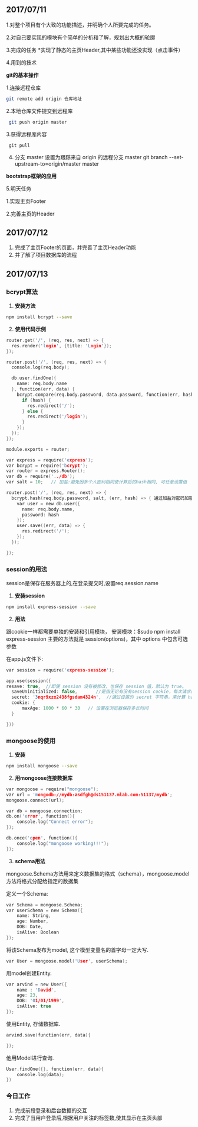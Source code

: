 ## 2017/07/11
1.对整个项目有个大致的功能描述，并明确个人所要完成的任务。

2.对自己要实现的模块有个简单的分析和了解，规划出大概的轮廓

3.完成的任务
 *实现了静态的主页Header,其中某些功能还没实现（点击事件）

4.用到的技术

 **git的基本操作**
 
 1.连接远程仓库
  ```sh
  git remote add origin 仓库地址
  ```
  
 2.本地仓库文件提交到远程库
 ```sh
  git push origin master
 ```
 3.获得远程库内容
 ```shell
  git pull
 ```
  
 4. 分支 master 设置为跟踪来自 origin 的远程分支 master
  git branch --set-upstream-to=origin/master master
  
**bootstrap框架的应用**

5.明天任务

  1.实现主页Footer
  
  2.完善主页的Header 
  
## 2017/07/12
1. 完成了主页Footer的页面，并完善了主页Header功能
2. 并了解了项目数据库的流程


## 2017/07/13

### bcrypt算法

1. **安装方法**

```sh
npm install bcrypt --save
```

2. **使用代码示例**

```c
router.get('/', (req, res, next) => {
  res.render('login', {title: 'Login'});
});

router.post('/', (req, res, next) => {
  console.log(req.body);

  db.user.findOne({
    name: req.body.name
  }, function(err, data) {
    bcrypt.compare(req.body.password, data.password, function(err, hash) {  // 比较输入的密码和数据库里的密码,如果相同会产生结果hash
      if (hash) {
        res.redirect('/');
      } else {
        res.redirect('/login');
      }
    });
  });
});

module.exports = router;

```
```c
var express = require('express');
var bcrypt = require('bcrypt');
var router = express.Router();
var db = require('../db');
var salt = 10;   // 加盐:避免因多个人密码相同使计算后的hash相同, 可任意设置值

router.post('/', (req, res, next) => {
  bcrypt.hash(req.body.password, salt, (err, hash) => { 通过加盐对密码加密
    var user = new db.user({
      name: req.body.name,
      password: hash
    });
    user.save((err, data) => {
      res.redirect('/');
    });
  });

});
```

### session的用法

session是保存在服务器上的,在登录提交时,设置req.session.name

1. **安装session**

```sh
npm install express-session --save
```

2. **用法**

跟cookie一样都需要单独的安装和引用模块， 安装模块：$sudo npm install express-session 主要的方法就是 session(options)，其中 options 中包含可选参数

在app.js文件下:

```c
var session = require('express-session');

app.use(session({
resave: true,  //即使 session 没有被修改，也保存 session 值，默认为 true。
  saveUninitialized: false,       //是指无论有没有session cookie，每次请求都设置个session cookie 
  secret: '3nqr9xzx2438fgsdam4324n',  //通过设置的 secret 字符串，来计算 hash 值并放在 cookie 中，使产生的 signedCookie 防篡改。
  cookie: {
      maxAge: 1000 * 60 * 30   // 设置在浏览器保存多长时间
  }

}))
```
### mongoose的使用

1. **安装**

```sh
npm install mongoose --save
```

2. **用mongoose连接数据库**

```c
var mongoose = require("mongoose");
var url = 'mongodb://mydb:asdfgh@ds151137.mlab.com:51137/mydb';
mongoose.connect(url);

var db = mongoose.connection;
db.on('error', function(){
    console.log("Connect error");
});

db.once('open', function(){
    console.log("mongoose working!!!");
});
```

3. **schema用法**

mongoose.Schema方法用来定义数据集的格式（schema），mongoose.model方法将格式分配给指定的数据集

定义一个Schema:

```c
var Schema = mongoose.Schema;
var userSchema = new Schema({
    name: String,
    age: Number,
    DOB: Date,
    isAlive: Boolean
});
```
将该Schema发布为model, 这个模型变量名的首字母一定大写.

```c
var User = mongoose.model('User', userSchema);
```
    

用model创建Entity.
```c
var arvind = new User({
    name : 'David',
    age: 23,
    DOB: '01/01/1999',
    isAlive: true
});
```
  

使用Entity, 存储数据库.
```c
arvind.save(function(err, data){

});
```
   
他用Model进行查询.
```c
User.findOne({}, function(err, data){
    console.log(data);
})
```
  
  ### 今日工作
  1. 完成前段登录和后台数据的交互
  2. 完成了当用户登录后,根据用户关注的标签数,使其显示在主页头部



